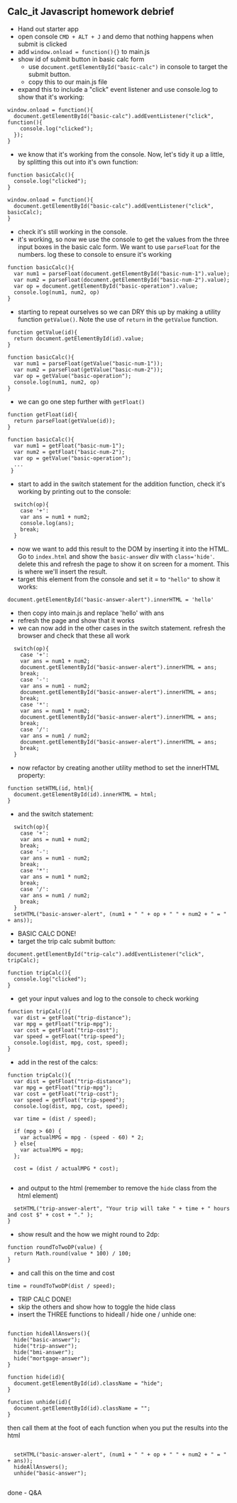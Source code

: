##	Calc_it Javascript homework debrief

* Hand out starter app
* open console `CMD + ALT + J` and demo that nothing happens when submit is clicked
* add `window.onload = function(){}` to main.js
* show id of submit button in basic calc form
	* use `document.getElementById("basic-calc")` in console to target the submit button.
	* copy this to our main.js file
* expand this to include a "click" event listener and use console.log to show that it's working:

```
window.onload = function(){
  document.getElementById("basic-calc").addEventListener("click", function(){
    console.log("clicked");
  });
}
```
*  we know that it's working from the console. Now, let's tidy it up a little, by splitting this out into it's own function:

```
function basicCalc(){
  console.log("clicked");
}

window.onload = function(){
  document.getElementById("basic-calc").addEventListener("click", basicCalc);
}
```
*  check it's still working in the console.
*  it's working, so now we use the console to get the values from the three input boxes in the basic calc form. We want to use `parseFloat` for the numbers. log these to console to ensure it's working

```
function basicCalc(){
  var num1 = parseFloat(document.getElementById("basic-num-1").value);
  var num2 = parseFloat(document.getElementById("basic-num-2").value);
  var op = document.getElementById("basic-operation").value;
  console.log(num1, num2, op)
}
```

*  starting to repeat ourselves so we can DRY this up by making a utility function `getValue()`. Note the use of `return` in the `getValue` function.	

```
function getValue(id){
  return document.getElementById(id).value;
}

function basicCalc(){
  var num1 = parseFloat(getValue("basic-num-1"));
  var num2 = parseFloat(getValue("basic-num-2"));
  var op = getValue("basic-operation");
  console.log(num1, num2, op)
}
```
* we can go one step further with `getFloat()`

```
function getFloat(id){
  return parseFloat(getValue(id));
}

function basicCalc(){
  var num1 = getFloat("basic-num-1");
  var num2 = getFloat("basic-num-2");
  var op = getValue("basic-operation");
  ...
 }
```


* start to add in the switch statement for the addition function, check it's working by printing out to the console:

```
  switch(op){
    case '+':
    var ans = num1 + num2;
    console.log(ans);
    break;
  }
```
* now we want to add this result to the DOM by inserting it into the HTML. Go to `index.html` and show the `basic-answer` div with `class='hide'`. delete this and refresh the page to show it on screen for a moment. This is where we'll insert the result.
* target this element from the console and set it = to `"hello"` to show it works:
```
document.getElementById("basic-answer-alert").innerHTML = 'hello'
```
* then copy into main.js and replace 'hello' with ans
* refresh the page and show that it works
* we can now add in the other cases in the switch statement. refresh the browser and check that these all work

```
  switch(op){
    case '+':
    var ans = num1 + num2;
    document.getElementById("basic-answer-alert").innerHTML = ans;
    break;
    case '-':
    var ans = num1 - num2;
    document.getElementById("basic-answer-alert").innerHTML = ans;
    break;
    case '*':
    var ans = num1 * num2;
    document.getElementById("basic-answer-alert").innerHTML = ans;
    break;
    case '/':
    var ans = num1 / num2;
    document.getElementById("basic-answer-alert").innerHTML = ans;
    break;
  }
```
* now refactor by creating another utility method to set the innerHTML property:

```
function setHTML(id, html){
  document.getElementById(id).innerHTML = html;
}
```
* and the switch statement:

```
  switch(op){
    case '+':
    var ans = num1 + num2;
    break;
    case '-':
    var ans = num1 - num2;
    break;
    case '*':
    var ans = num1 * num2;
    break;
    case '/':
    var ans = num1 / num2;
    break;
  }
  setHTML("basic-answer-alert", (num1 + " " + op + " " + num2 + " = " + ans));

```
* BASIC CALC DONE!
* target the trip calc submit button:

```
document.getElementById("trip-calc").addEventListener("click", tripCalc);
```
```
function tripCalc(){
  console.log("clicked");
}
```
* get your input values and log to the console to check working

```
function tripCalc(){
  var dist = getFloat("trip-distance");
  var mpg = getFloat("trip-mpg");
  var cost = getFloat("trip-cost");
  var speed = getFloat("trip-speed");
  console.log(dist, mpg, cost, speed);
}
```

* add in the rest of the calcs:

```
function tripCalc(){
  var dist = getFloat("trip-distance");
  var mpg = getFloat("trip-mpg");
  var cost = getFloat("trip-cost");
  var speed = getFloat("trip-speed");
  console.log(dist, mpg, cost, speed);

  var time = (dist / speed);

  if (mpg > 60) {
    var actualMPG = mpg - (speed - 60) * 2;
  } else{
    var actualMPG = mpg;
  };

  cost = (dist / actualMPG * cost);
  
```
* and output to the html (remember to remove the `hide` class from the html element)

```
  setHTML("trip-answer-alert", "Your trip will take " + time + " hours and cost $" + cost + "." );
}
```

* show result and the how we might round to 2dp:

```
function roundToTwoDP(value) {
  return Math.round(value * 100) / 100;
}
```
* and call this on the time and cost

```
time = roundToTwoDP(dist / speed);
```

* TRIP CALC DONE!
* skip the others and show how to toggle the hide class
* insert the THREE functions to hideall / hide one / unhide one:

```

function hideAllAnswers(){
  hide("basic-answer");
  hide("trip-answer");
  hide("bmi-answer");
  hide("mortgage-answer");
}

function hide(id){
  document.getElementById(id).className = "hide";
}

function unhide(id){
  document.getElementById(id).className = "";
}
```

then call them at the foot of each function when you put the results into the html

```

  setHTML("basic-answer-alert", (num1 + " " + op + " " + num2 + " = " + ans));
  hideAllAnswers();
  unhide("basic-answer");
  
```

done - Q&A